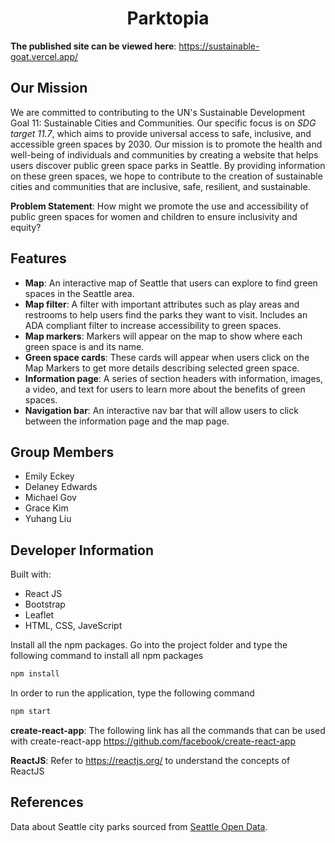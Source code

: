 <h1 align="center"> Parktopia </h1>



**The published site can be viewed here**: https://sustainable-goat.vercel.app/

## Our Mission

We are committed to contributing to the UN's Sustainable Development Goal 11: Sustainable Cities and Communities. Our specific focus is on *SDG target 11.7*, which aims to provide universal access to safe, inclusive, and accessible green spaces by 2030. Our mission is to promote the health and well-being of individuals and communities by creating a website that helps users discover public green space parks in Seattle. By providing information on these green spaces, we hope to contribute to the creation of sustainable cities and communities that are inclusive, safe, resilient, and sustainable.

**Problem Statement**: How might we promote the use and accessibility of public green spaces for women and children to ensure inclusivity and equity? 

## Features

- **Map**: An interactive map of Seattle that users can explore to find green spaces in the Seattle area.
- **Map filter**: A filter with important attributes such as play areas and restrooms to help users find the parks they want to visit. Includes an ADA compliant filter to increase accessibility to green spaces.
- **Map markers**: Markers will appear on the map to show where each green space is and its name.
- **Green space cards**: These cards will appear when users click on the Map Markers to get more details describing selected green space.
- **Information page**: A series of section headers with information, images, a video, and text for users to learn more about the benefits of green spaces.
- **Navigation bar**: An interactive nav bar that will allow users to click between the information page and the map page.

## Group Members

- Emily Eckey
- Delaney Edwards
- Michael Gov
- Grace Kim
- Yuhang Liu

## Developer Information

Built with:
- React JS
- Bootstrap
- Leaflet
- HTML, CSS, JaveScript

Install all the npm packages. Go into the project folder and type the following command to install all npm packages

```bash
npm install
```

In order to run the application, type the following command

```bash
npm start
```

**create-react-app**: The following link has all the commands that can be used with create-react-app
https://github.com/facebook/create-react-app

**ReactJS**: Refer to https://reactjs.org/ to understand the concepts of ReactJS

## References

Data about Seattle city parks sourced from [Seattle Open Data](https://data.seattle.gov/Parks-and-Recreation/Seattle-Parks-and-Recreation-Parks-Features/2cer-njie).
